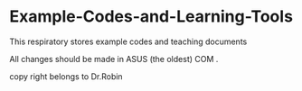 Example-Codes-and-Learning-Tools
================================

This respiratory stores example codes and teaching documents

All changes should be made in ASUS (the oldest) COM .

copy right belongs to Dr.Robin
